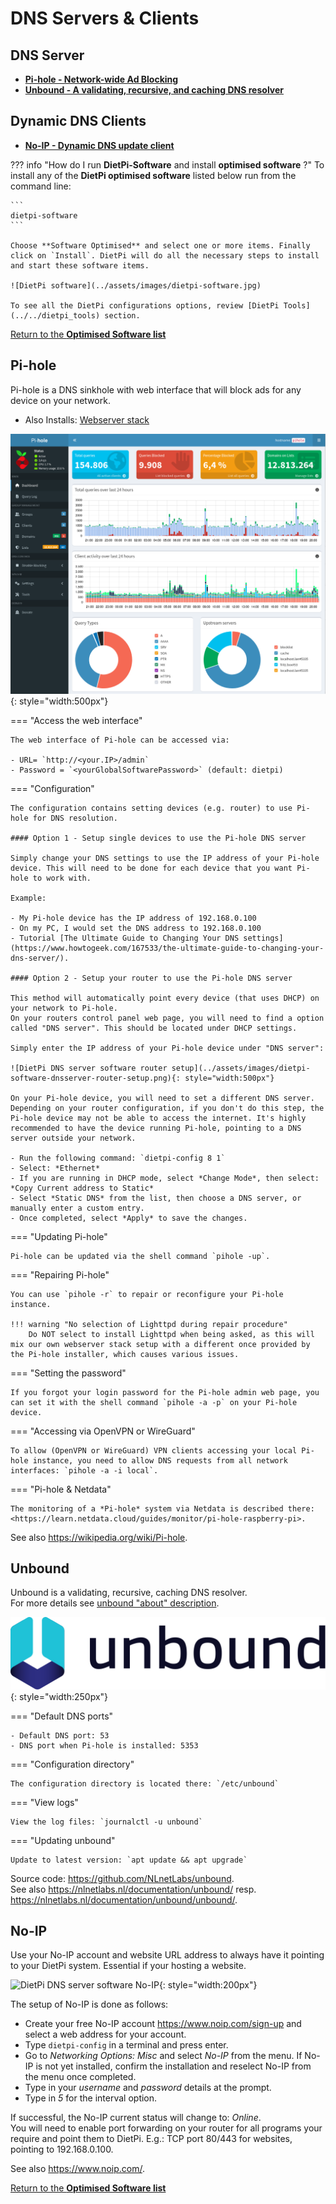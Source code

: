 # DNS Servers & Clients

## DNS Server

- [**Pi-hole - Network-wide Ad Blocking**](#pi-hole)
- [**Unbound - A validating, recursive, and caching DNS resolver**](#unbound)

## Dynamic DNS Clients

- [**No-IP - Dynamic DNS update client**](#no-ip)

??? info "How do I run **DietPi-Software** and install **optimised software** ?"
    To install any of the **DietPi optimised software** listed below run from the command line:

    ```
    dietpi-software
    ```

    Choose **Software Optimised** and select one or more items. Finally click on `Install`. DietPi will do all the necessary steps to install and start these software items.

    ![DietPi software](../assets/images/dietpi-software.jpg)

    To see all the DietPi configurations options, review [DietPi Tools](../../dietpi_tools) section.

[Return to the **Optimised Software list**](../../dietpi_optimised_software)

## Pi-hole

Pi-hole is a DNS sinkhole with web interface that will block ads for any device on your network.

- Also Installs: [Webserver stack](../webserver_stack/)

![DietPi DNS server software Pi-hole](../assets/images/dietpi-software-dnsserver-pihole.png){: style="width:500px"}

=== "Access the web interface"

    The web interface of Pi-hole can be accessed via:

    - URL= `http://<your.IP>/admin`
    - Password = `<yourGlobalSoftwarePassword>` (default: dietpi)

=== "Configuration"

    The configuration contains setting devices (e.g. router) to use Pi-hole for DNS resolution.

    #### Option 1 - Setup single devices to use the Pi-hole DNS server

    Simply change your DNS settings to use the IP address of your Pi-hole device. This will need to be done for each device that you want Pi-hole to work with.

    Example:

    - My Pi-hole device has the IP address of 192.168.0.100
    - On my PC, I would set the DNS address to 192.168.0.100
    - Tutorial [The Ultimate Guide to Changing Your DNS settings](https://www.howtogeek.com/167533/the-ultimate-guide-to-changing-your-dns-server/).

    #### Option 2 - Setup your router to use the Pi-hole DNS server

    This method will automatically point every device (that uses DHCP) on your network to Pi-hole.
    On your routers control panel web page, you will need to find a option called "DNS server". This should be located under DHCP settings.

    Simply enter the IP address of your Pi-hole device under "DNS server":

    ![DietPi DNS server software router setup](../assets/images/dietpi-software-dnsserver-router-setup.png){: style="width:500px"}

    On your Pi-hole device, you will need to set a different DNS server.  
    Depending on your router configuration, if you don't do this step, the Pi-hole device may not be able to access the internet. It's highly recommended to have the device running Pi-hole, pointing to a DNS server outside your network.

    - Run the following command: `dietpi-config 8 1`
    - Select: *Ethernet*
    - If you are running in DHCP mode, select *Change Mode*, then select: *Copy Current address to Static*
    - Select *Static DNS* from the list, then choose a DNS server, or manually enter a custom entry.
    - Once completed, select *Apply* to save the changes.

=== "Updating Pi-hole"

    Pi-hole can be updated via the shell command `pihole -up`.

=== "Repairing Pi-hole"

    You can use `pihole -r` to repair or reconfigure your Pi-hole instance.

    !!! warning "No selection of Lighttpd during repair procedure"
        Do NOT select to install Lighttpd when being asked, as this will mix our own webserver stack setup with a different once provided by the Pi-hole installer, which causes various issues.

=== "Setting the password"

    If you forgot your login password for the Pi-hole admin web page, you can set it with the shell command `pihole -a -p` on your Pi-hole device.

=== "Accessing via OpenVPN or WireGuard"

    To allow (OpenVPN or WireGuard) VPN clients accessing your local Pi-hole instance, you need to allow DNS requests from all network interfaces: `pihole -a -i local`.

=== "Pi-hole & Netdata"

    The monitoring of a *Pi-hole* system via Netdata is described there: <https://learn.netdata.cloud/guides/monitor/pi-hole-raspberry-pi>.

See also <https://wikipedia.org/wiki/Pi-hole>.

## Unbound

Unbound is a validating, recursive, caching DNS resolver.  
For more details see [unbound "about" description](https://nlnetlabs.nl/projects/unbound/about/).

![DietPi DNS server software unbound](../assets/images/dietpi-software-dnsserver-unbound.svg){: style="width:250px"}

=== "Default DNS ports"

    - Default DNS port: 53
    - DNS port when Pi-hole is installed: 5353

=== "Configuration directory"

    The configuration directory is located there: `/etc/unbound`

=== "View logs"

    View the log files: `journalctl -u unbound`

=== "Updating unbound"

    Update to latest version: `apt update && apt upgrade`

Source code: <https://github.com/NLnetLabs/unbound>.  
See also <https://nlnetlabs.nl/documentation/unbound/> resp. <https://nlnetlabs.nl/documentation/unbound/unbound/>.

## No-IP

Use your No-IP account and website URL address to always have it pointing to your DietPi system. Essential if your hosting a website.

![DietPi DNS server software No-IP](../assets/images/dietpi-software-dnsserver-noip.jpg){: style="width:200px"}

The setup of No-IP is done as follows:

- Create your free No-IP account <https://www.noip.com/sign-up> and select a web address for your account.
- Type `dietpi-config` in a terminal and press enter.
- Go to *Networking Options: Misc* and select *No-IP* from the menu.
    If No-IP is not yet installed, confirm the installation and reselect No-IP from the menu once completed.
- Type in your *username* and *password* details at the prompt.
- Type in *5* for the interval option.

If successful, the No-IP current status will change to: *Online*.  
You will need to enable port forwarding on your router for all programs your require and point them to DietPi. E.g.: TCP port 80/443 for websites, pointing to 192.168.0.100.

See also <https://www.noip.com/>.

[Return to the **Optimised Software list**](../../dietpi_optimised_software)

